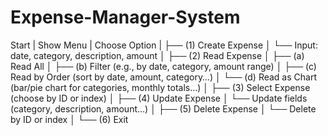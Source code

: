 # Expense-Manager-System
Start
   |
Show Menu
   |
Choose Option
   |
   ├── (1) Create Expense
   │       └── Input: date, category, description, amount
   │
   ├── (2) Read Expense
   │       ├── (a) Read All
   │       ├── (b) Filter (e.g., by date, category, amount range)
   │       ├── (c) Read by Order (sort by date, amount, category…)
   │       └── (d) Read as Chart (bar/pie chart for categories, monthly totals…)
   │
   ├── (3) Select Expense (choose by ID or index)
   │
   ├── (4) Update Expense
   │       └── Update fields (category, description, amount…)
   │
   ├── (5) Delete Expense
   │       └── Delete by ID or index
   │
   └── (6) Exit
